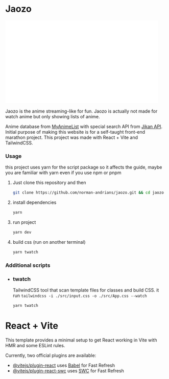 # Jaozo

![Jaozo](./src/assets/icons/jwt.svg)

Jaozo is the anime streaming-like for fun. Jaozo is actually not made for watch anime but only showing lists of anime.

Anime database from [MyAnimeList](https://myanimelist.net/) with special search API from [Jikan API](https://jikan.moe/). Initial purpose of making this website is for a self-taught front-end marathon project. This project was made with React + Vite and TailwindCSS.

### Usage
this project uses yarn for the script package so it affects the guide, maybe you are familiar with yarn even if you use npm or pnpm

1. Just clone this repository and then

    ```bash
    git clone https://github.com/norman-andrians/jaozo.git && cd jaozo
    ```
2. install dependencies

    ```bash
    yarn
    ```
3. run project
    ```bash
    yarn dev
    ```
4. build css (run on another terminal)
    ```bash
    yarn twatch
    ```

### Additional scripts

- ### twatch
    
    TailwindCSS tool that scan template files for classes and build CSS. it run `tailwindcss -i ./src/input.css -o ./src/App.css --watch`

    ```
    yarn twatch
    ```


# React + Vite

This template provides a minimal setup to get React working in Vite with HMR and some ESLint rules.

Currently, two official plugins are available:

- [@vitejs/plugin-react](https://github.com/vitejs/vite-plugin-react/blob/main/packages/plugin-react/README.md) uses [Babel](https://babeljs.io/) for Fast Refresh
- [@vitejs/plugin-react-swc](https://github.com/vitejs/vite-plugin-react-swc) uses [SWC](https://swc.rs/) for Fast Refresh
